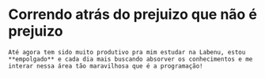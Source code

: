 # Correndo atrás do prejuizo que não é prejuizo

    Até agora tem sido muito produtivo pra mim estudar na Labenu, estou **empolgado** e cada dia mais buscando absorver os conhecimentos e me interar nessa área tão maravilhosa que é a programação!